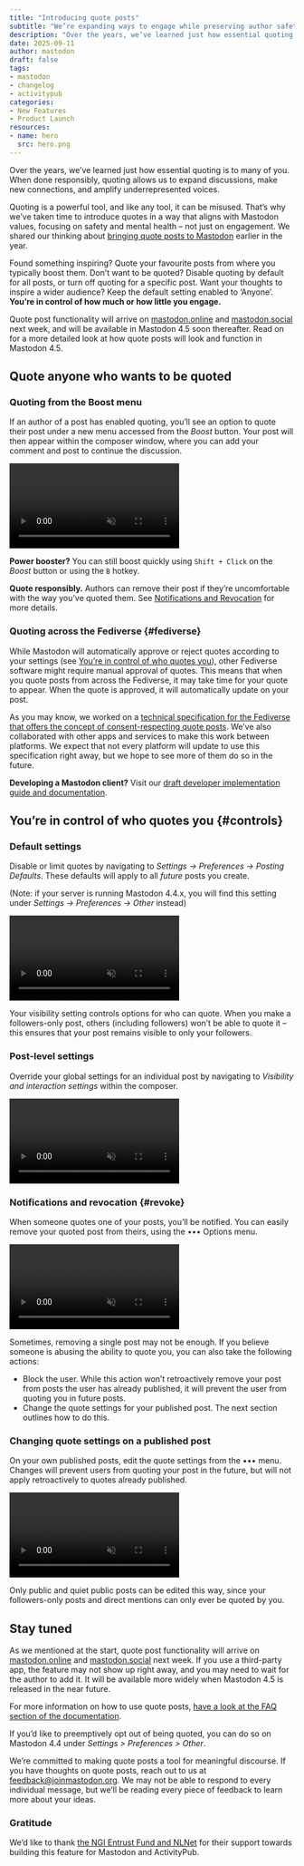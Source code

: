 ```yaml
---
title: "Introducing quote posts"
subtitle: "We’re expanding ways to engage while preserving author safety."
description: "Over the years, we’ve learned just how essential quoting is to many of you. When done responsibly, quoting allows us to expand discussions, make new connections, and amplify underrepresented voices. Here's how quote posts will work on Mastodon."
date: 2025-09-11
author: mastodon
draft: false
tags:
- mastodon
- changelog
- activitypub
categories:
- New Features
- Product Launch
resources:
- name: hero
  src: hero.png
---
```


Over the years, we’ve learned just how essential quoting is to many of you. When done responsibly, quoting allows us to expand discussions, make new connections, and amplify underrepresented voices.

Quoting is a powerful tool, and like any tool, it can be misused. That’s why we’ve taken time to introduce quotes in a way that aligns with Mastodon values, focusing on safety and mental health – not just on engagement. We shared our thinking about [bringing quote posts to Mastodon](https://blog.joinmastodon.org/2025/02/bringing-quote-posts-to-mastodon/) earlier in the year.

Found something inspiring? Quote your favourite posts from where you typically boost them. Don’t want to be quoted? Disable quoting by default for all posts, or turn off quoting for a specific post. Want your thoughts to inspire a wider audience? Keep the default setting enabled to ‘Anyone’. **You’re in control of how much or how little you engage.**

Quote post functionality will arrive on [mastodon.online](http://mastodon.online) and [mastodon.social](http://mastodon.social) next week, and will be available in Mastodon 4.5 soon thereafter. Read on for a more detailed look at how quote posts will look and function in Mastodon 4.5.

## Quote anyone who wants to be quoted

### Quoting from the Boost menu

If an author of a post has enabled quoting, you’ll see an option to quote their post under a new menu accessed from the *Boost* button.
Your post will then appear within the composer window, where you can add your comment and post to continue the discussion.

<video src="initiate.mp4" autoplay loop playsinline controls muted class="rounded-md shadow-lg"></video>

**Power booster?** You can still boost quickly using `Shift + Click` on the *Boost* button or using the `B` hotkey.

**Quote responsibly.** Authors can remove their post if they’re uncomfortable with the way you’ve quoted them. See [Notifications and Revocation](#revoke) for more details.

### Quoting across the Fediverse {#fediverse}

While Mastodon will automatically approve or reject quotes according to your settings (see [You’re in control of who quotes you](#controls)), other Fediverse software might require manual approval of quotes. This means that when you quote posts from across the Fediverse, it may take time for your quote to appear. When the quote is approved, it will automatically update on your post.

As you may know, we worked on a [technical specification for the Fediverse that offers the concept of consent-respecting quote posts](https://codeberg.org/fediverse/fep/src/branch/main/fep/044f/fep-044f.md). We’ve also collaborated with other apps and services to make this work between platforms. We expect that not every platform will update to use this specification right away, but we hope to see more of them do so in the future.

**Developing a Mastodon client?** Visit our [draft developer implementation guide and documentation](https://github.com/mastodon/documentation/pull/1710).

## You’re in control of who quotes you {#controls}

### Default settings

Disable or limit quotes by navigating to *Settings -> Preferences -> Posting Defaults*. These defaults will apply to all *future* posts you create.

(Note: if your server is running Mastodon 4.4.x, you will find this setting under *Settings -> Preferences -> Other* instead)

<video src="defaults.mp4" autoplay playsinline controls muted loop class="rounded-md shadow-lg"></video>

Your visibility setting controls options for who can quote. When you make a followers-only post, others (including followers) won’t be able to quote it – this ensures that your post remains visible to only your followers.

### Post-level settings

Override your global settings for an individual post by navigating to *Visibility and interaction settings* within the composer.

<video src="individual-post.mp4" playsinline controls muted class="rounded-md shadow-lg"></video>

### Notifications and revocation {#revoke}

When someone quotes one of your posts, you’ll be notified. You can easily remove your quoted post from theirs, using the ••• Options menu.

<video src="revoke.mp4" playsinline controls muted class="rounded-md shadow-lg"></video>

Sometimes, removing a single post may not be enough. If you believe someone is abusing the ability to quote you, you can also take the following actions:

- Block the user. While this action won’t retroactively remove your post from posts the user has already published, it will prevent the user from quoting you in future posts.
- Change the quote settings for your published post. The next section outlines how to do this.

### Changing quote settings on a published post

On your own published posts, edit the quote settings from the ••• menu. Changes will prevent users from quoting your post in the future, but will not apply retroactively to quotes already published.

<video src="change-post.mp4" playsinline controls muted class="rounded-md shadow-lg"></video>

Only public and quiet public posts can be edited this way, since your followers-only posts and direct mentions can only ever be quoted by you.

## Stay tuned

As we mentioned at the start, quote post functionality will arrive on [mastodon.online](http://mastodon.online) and [mastodon.social](http://mastodon.social) next week. If you use a third-party app, the feature may not show up right away, and you may need to wait for the author to add it. It will be available more widely when Mastodon 4.5 is released in the near future.

For more information on how to use quote posts, [have a look at the FAQ section of the documentation](https://docs.joinmastodon.org/user/quote-posts/#faq).

If you’d like to preemptively opt out of being quoted, you can do so on Mastodon 4.4 under *Settings > Preferences > Other*.

We’re committed to making quote posts a tool for meaningful discourse. If you have thoughts on quote posts, reach out to us at [feedback@joinmastodon.org](mailto:feedback@joinmastodon.org). We may not be able to respond to every individual message, but we’ll be reading every piece of feedback to learn more about your ideas.

### Gratitude

We’d like to thank [the NGI Entrust Fund and NLNet](https://nlnet.nl/project/Mastodon-Quoting/) for their support towards building this feature for Mastodon and ActivityPub.

